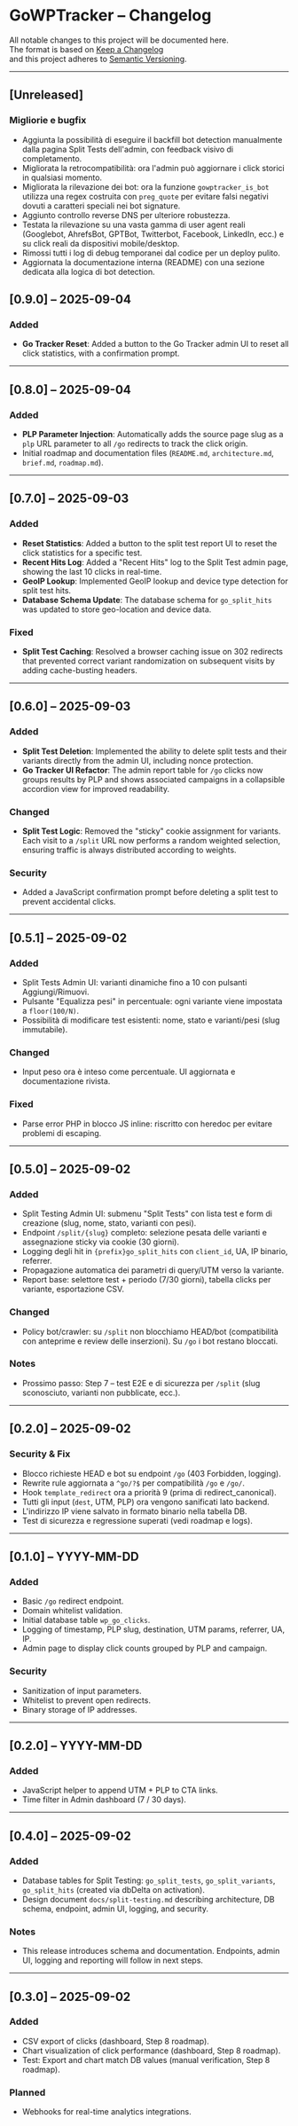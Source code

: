 # GoWPTracker – Changelog

All notable changes to this project will be documented here.  
The format is based on [Keep a Changelog](https://keepachangelog.com/)  
and this project adheres to [Semantic Versioning](https://semver.org/).

---

## [Unreleased]

### Migliorie e bugfix
- Aggiunta la possibilità di eseguire il backfill bot detection manualmente dalla pagina Split Tests dell'admin, con feedback visivo di completamento.
- Migliorata la retrocompatibilità: ora l'admin può aggiornare i click storici in qualsiasi momento.
- Migliorata la rilevazione dei bot: ora la funzione `gowptracker_is_bot` utilizza una regex costruita con `preg_quote` per evitare falsi negativi dovuti a caratteri speciali nei bot signature.
- Aggiunto controllo reverse DNS per ulteriore robustezza.
- Testata la rilevazione su una vasta gamma di user agent reali (Googlebot, AhrefsBot, GPTBot, Twitterbot, Facebook, LinkedIn, ecc.) e su click reali da dispositivi mobile/desktop.
- Rimossi tutti i log di debug temporanei dal codice per un deploy pulito.
- Aggiornata la documentazione interna (README) con una sezione dedicata alla logica di bot detection.


## [0.9.0] – 2025-09-04
### Added
- **Go Tracker Reset**: Added a button to the Go Tracker admin UI to reset all click statistics, with a confirmation prompt.

---

## [0.8.0] – 2025-09-04
### Added
- **PLP Parameter Injection**: Automatically adds the source page slug as a `plp` URL parameter to all `/go` redirects to track the click origin.
- Initial roadmap and documentation files (`README.md`, `architecture.md`, `brief.md`, `roadmap.md`).

---

## [0.7.0] – 2025-09-03
### Added
- **Reset Statistics**: Added a button to the split test report UI to reset the click statistics for a specific test.
- **Recent Hits Log**: Added a "Recent Hits" log to the Split Test admin page, showing the last 10 clicks in real-time.
- **GeoIP Lookup**: Implemented GeoIP lookup and device type detection for split test hits.
- **Database Schema Update**: The database schema for `go_split_hits` was updated to store geo-location and device data.

### Fixed
- **Split Test Caching**: Resolved a browser caching issue on 302 redirects that prevented correct variant randomization on subsequent visits by adding cache-busting headers.

---

## [0.6.0] – 2025-09-03
### Added
- **Split Test Deletion**: Implemented the ability to delete split tests and their variants directly from the admin UI, including nonce protection.
- **Go Tracker UI Refactor**: The admin report table for `/go` clicks now groups results by PLP and shows associated campaigns in a collapsible accordion view for improved readability.

### Changed
- **Split Test Logic**: Removed the "sticky" cookie assignment for variants. Each visit to a `/split` URL now performs a random weighted selection, ensuring traffic is always distributed according to weights.

### Security
- Added a JavaScript confirmation prompt before deleting a split test to prevent accidental clicks.

---

## [0.5.1] – 2025-09-02
### Added
- Split Tests Admin UI: varianti dinamiche fino a 10 con pulsanti Aggiungi/Rimuovi.
- Pulsante "Equalizza pesi" in percentuale: ogni variante viene impostata a `floor(100/N)`.
- Possibilità di modificare test esistenti: nome, stato e varianti/pesi (slug immutabile).

### Changed
- Input peso ora è inteso come percentuale. UI aggiornata e documentazione rivista.

### Fixed
- Parse error PHP in blocco JS inline: riscritto con heredoc per evitare problemi di escaping.

---

## [0.5.0] – 2025-09-02
### Added
- Split Testing Admin UI: submenu "Split Tests" con lista test e form di creazione (slug, nome, stato, varianti con pesi).
- Endpoint `/split/{slug}` completo: selezione pesata delle varianti e assegnazione sticky via cookie (30 giorni).
- Logging degli hit in `{prefix}go_split_hits` con `client_id`, UA, IP binario, referrer.
- Propagazione automatica dei parametri di query/UTM verso la variante.
- Report base: selettore test + periodo (7/30 giorni), tabella clicks per variante, esportazione CSV.

### Changed
- Policy bot/crawler: su `/split` non blocchiamo HEAD/bot (compatibilità con anteprime e review delle inserzioni). Su `/go` i bot restano bloccati.

### Notes
- Prossimo passo: Step 7 – test E2E e di sicurezza per `/split` (slug sconosciuto, varianti non pubblicate, ecc.).

---

## [0.2.0] – 2025-09-02
### Security & Fix
- Blocco richieste HEAD e bot su endpoint `/go` (403 Forbidden, logging).
- Rewrite rule aggiornata a `^go/?$` per compatibilità `/go` e `/go/`.
- Hook `template_redirect` ora a priorità 9 (prima di redirect_canonical).
- Tutti gli input (`dest`, UTM, PLP) ora vengono sanificati lato backend.
- L'indirizzo IP viene salvato in formato binario nella tabella DB.
- Test di sicurezza e regressione superati (vedi roadmap e logs).

---

## [0.1.0] – YYYY-MM-DD
### Added
- Basic `/go` redirect endpoint.
- Domain whitelist validation.
- Initial database table `wp_go_clicks`.
- Logging of timestamp, PLP slug, destination, UTM params, referrer, UA, IP.
- Admin page to display click counts grouped by PLP and campaign.

### Security
- Sanitization of input parameters.
- Whitelist to prevent open redirects.
- Binary storage of IP addresses.

---

## [0.2.0] – YYYY-MM-DD
### Added
- JavaScript helper to append UTM + PLP to CTA links.
- Time filter in Admin dashboard (7 / 30 days).

---

## [0.4.0] – 2025-09-02
### Added
- Database tables for Split Testing: `go_split_tests`, `go_split_variants`, `go_split_hits` (created via dbDelta on activation).
- Design document `docs/split-testing.md` describing architecture, DB schema, endpoint, admin UI, logging, and security.

### Notes
- This release introduces schema and documentation. Endpoints, admin UI, logging and reporting will follow in next steps.

---

## [0.3.0] – 2025-09-02
### Added
- CSV export of clicks (dashboard, Step 8 roadmap).
- Chart visualization of click performance (dashboard, Step 8 roadmap).
- Test: Export and chart match DB values (manual verification, Step 8 roadmap).

### Planned
- Webhooks for real-time analytics integrations.
